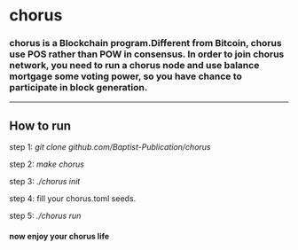 # chorus
### chorus is a Blockchain program.Different from Bitcoin, chorus use POS rather than POW in consensus. In order to join chorus network, you need to run a chorus node and use balance mortgage some voting power, so you have chance to participate in block generation.
----------    
## How to run    

  step 1: *git clone github.com/Baptist-Publication/chorus*   

  step 2: *make chorus*   

  step 3: *./chorus init*    

  step 4: fill your chorus.toml seeds.    

  step 5: *./chorus run*  
  
 #### now enjoy your chorus life
